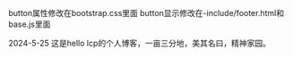 button属性修改在bootstrap.css里面
button显示修改在-include/footer.html和base.js里面



2024-5-25 这是hello lcp的个人博客，一亩三分地，美其名曰，精神家园。

